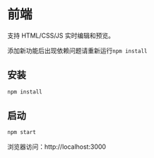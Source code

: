 # 前端

支持 HTML/CSS/JS 实时编辑和预览。

添加新功能后出现依赖问题请重新运行`npm install`

## 安装
```bash
npm install
```

## 启动

```bash
npm start
```

浏览器访问：http://localhost:3000
